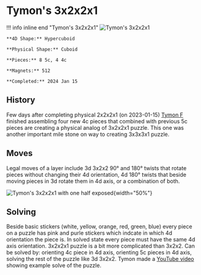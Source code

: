# Tymon's 3x2x2x1

!!! info inline end "Tymon's 3x2x2x1"
    ![Tymon's 3x2x2x1](/assets/images/3221phys.jpeg)
    

    **4D Shape:** Hypercuboid

    **Physical Shape:** Cuboid

    **Pieces:** 8 5c, 4 4c

    **Magnets:** 512

    **Completed:** 2024 Jan 15

## History

Few days after completing physical 2x2x2x1 (on 2023-01-15) [Tymon F](https://hypercubing.xyz/leaderboards/solvers/tymofro/) finished assembling four new 4c pieces that combined with previous 5c pieces are creating a physical analog of 3x2x2x1 puzzle. This one was another important mile stone on way to creating 3x3x3x1 puzzle.

## Moves

Legal moves of a layer include 3d 3x2x2 90° and 180° twists that rotate pieces without changing their 4d orientation, 4d 180° twists that beside moving pieces in 3d rotate them in 4d axis, or a combination of both.

![Tymon's 3x2x2x1 with one half exposed](/assets/images/3221phys_1.jpeg){width="50%"}

## Solving

Beside basic stickers (white, yellow, orange, red, green, blue) every piece on a puzzle has pink and purle stickers which indcate in which 4d orientation the piece is. In solved state every piece must have the same 4d axis orientation.
3x2x2x1 puzzle is a bit more complicated than 3x2x2. Can be solved by: orienting 4c piece in 4d axis, orienting 5c pieces in 4d axis, solving the rest of the puzzle like 3d 3x2x2. Tymon made a [YouTube video](https://youtu.be/TytFuKXL_Xg) showing example solve of the puzzle.
